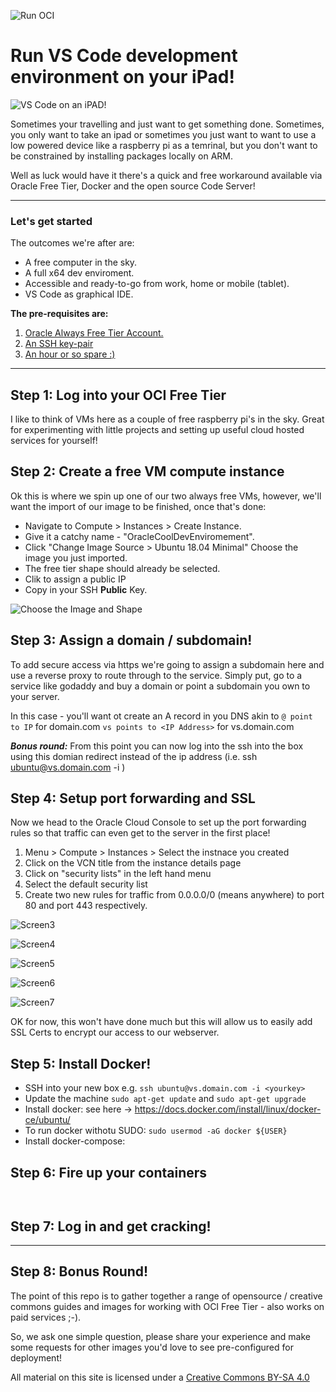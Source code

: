 ![Run OCI](../Assets/RUN-OCI-header.png)

# Run VS Code development environment on your iPad!

![VS Code on an iPAD!](/Assets/vscode-ipad.jpg)

Sometimes your travelling and just want to get something done. Sometimes, you only want to take an ipad or sometimes you just want to  want to use a low powered device like a raspberry pi as a temrinal, but you don't want to be constrained by installing packages locally on ARM.

Well as luck would have it there's a quick and free workaround available via Oracle Free Tier, Docker and the open source Code Server!  

---

### Let's get started

The outcomes we're after are:

* A free computer in the sky.
* A full x64 dev enviroment.
* Accessible and ready-to-go from work, home or mobile (tablet).
* VS Code as graphical IDE.

**The pre-requisites are:** 

1) [Oracle Always Free Tier Account.](http://oracle.com/cloud/free)
2) [An SSH key-pair](https://docs.oracle.com/en/cloud/paas/database-dbaas-cloud/csdbi/generate-ssh-key-pair.html#GUID-69EF7E8A-7CD5-482E-A878-882EA21DE2B8)
3) [An hour or so spare :)](https://www.google.com/url?sa=t&rct=j&q=&esrc=s&source=web&cd=1&cad=rja&uact=8&ved=2ahUKEwjR0f67mI7mAhUPfH0KHa95DwIQFjAAegQIARAB&url=https%3A%2F%2Fgettingthingsdone.com%2F&usg=AOvVaw29xE4PaNOode2uC-m_4EyX)

---

## Step 1: Log into your OCI Free Tier

I like to think of VMs here as a couple of free raspberry pi's in the sky.  Great for experimenting with little projects and setting up useful cloud hosted services for yourself!

## Step 2: Create a free VM compute instance

Ok this is where we spin up one of our two always free VMs, however, we'll want the import of our image to be finished, once that's done:

* Navigate to Compute > Instances > Create Instance.
* Give it a catchy name - "OracleCoolDevEnviromement".
* Click "Change Image Source > Ubuntu 18.04 Minimal" Choose the image you just imported.
* The free tier shape should already be selected.
* Clik to assign a public IP
* Copy in your SSH **Public** Key.

![Choose the Image and Shape](../Assets/849E86B3-E207-4480-BC26-C5114F8D0197.png)

## Step 3: Assign a domain / subdomain!

To add secure access via https we're going to assign a subdomain here and use a reverse proxy to route through to the service. Simply put, go to a service like godaddy and buy a domain or point a subdomain you own to your server.

In this case - you'll want ot create an A record in you DNS akin to `@ point to IP` for domain.com `vs points to <IP Address>` for vs.domain.com

***Bonus round:*** From this point you can now log into the ssh into the box using this domian redirect instead of the ip address (i.e. ssh ubuntu@vs.domain.com -i <yourkey>)

  
## Step 4: Setup port forwarding and SSL

Now we head to the Oracle Cloud Console to set up the port forwarding rules so that traffic can even get to the server in the first place!

1. Menu > Compute > Instances > Select the instnace you created
2. Click on the VCN title from the instance details page
3. Click on "security lists" in the left hand menu
4. Select the default security list
5. Create two new rules for traffic from 0.0.0.0/0 (means anywhere) to port 80 and port 443 respectively.

![Screen3](/Assets/pcs-3.png)

![Screen4](/Assets/pcs-4.png)

![Screen5](/Assets/pcs-5.png)

![Screen6](/Assets/pcs-6.png)

![Screen7](/Assets/pcs-7.png)

OK for now, this won't have done much but this will allow us to easily add SSL Certs to encrypt our access to our webserver.

## Step 5: Install Docker!

* SSH into your new box e.g. `ssh ubuntu@vs.domain.com -i <yourkey>`
* Update the machine `sudo apt-get update` and `sudo apt-get upgrade`
* Install docker: see here -> https://docs.docker.com/install/linux/docker-ce/ubuntu/
* To run docker withotu SUDO: `sudo usermod -aG docker ${USER}`
* Install docker-compose: 

## Step 6: Fire up your containers

```


```

## Step 7: Log in and get cracking!

---

## Step 8: Bonus Round!

The point of this repo is to gather together a range of opensource / creative commons guides and images for working with OCI Free Tier - also works on paid services ;-).

So, we ask one simple question, please share your experience and make some requests for other images you'd love to see pre-configured for deployment!

All material on this site is licensed under a [Creative Commons BY-SA 4.0](https://creativecommons.org/licenses/by-sa/4.0/)
